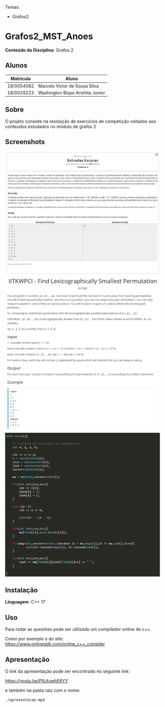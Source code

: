 Temas:

- Grafos2

# Grafos2_MST_Anoes

**Conteúdo da Disciplina**: Grafos 2

## Alunos

| Matrícula  | Aluno                            |
| ---------- | -------------------------------- |
| 18/0054082 | Marcelo Victor de Sousa Silva    |
| 18/0029223 | Washington Bispo Arishita Junior |

## Sobre

O projeto consiste na resolução de exercicios de competição voltados aos conteudos estudados no módulo de grafos 2

## Screenshots

<img src="./1152/1152.jpg">
<img src="./IITKWPCI/IITKWPCI.jpg">
<img src="./images/image1.jpg">

## Instalação

**Linguagem**: C++ 17

## Uso

Para rodar as questões pode ser utilizado um compilador online de c++.

Como por exemplo o do site: <https://www.onlinegdb.com/online_c++_compiler>

## Apresentação

O link da apresentação pode ser encontrado no seguinte link:

<https://youtu.be/P9JtuwhE6YY>

e também na pasta raiz com o nome:

```
./apresentacao.mp4
```
